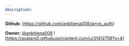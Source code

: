 ```yaml
---
description: 
---
```



**Github:** (https://github.com/ankitjena008/jarvis_auth)

**Owner:** [@ankitjena008](https://github.com/ankitjena008) ![https://avatars0.githubusercontent.com/u/31412758?v=4]

